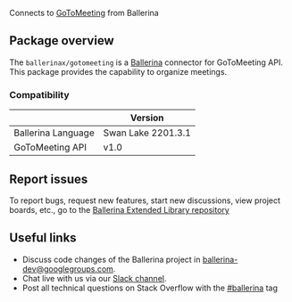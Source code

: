 Connects to [GoToMeeting](https://developer.goto.com/GoToMeetingV1) from Ballerina

## Package overview
The `ballerinax/gotomeeting` is a [Ballerina](https://ballerina.io/) connector for GoToMeeting API.
This package provides the capability to organize meetings.

### Compatibility
|                    | Version         |
|--------------------|-----------------|
| Ballerina Language | Swan Lake 2201.3.1| 
| GoToMeeting API    | v1.0            |

## Report issues
To report bugs, request new features, start new discussions, view project boards, etc., go to the [Ballerina Extended Library repository](https://github.com/ballerina-platform/ballerina-extended-library)

## Useful links
- Discuss code changes of the Ballerina project in [ballerina-dev@googlegroups.com](mailto:ballerina-dev@googlegroups.com).
- Chat live with us via our [Slack channel](https://ballerina.io/community/slack/).
- Post all technical questions on Stack Overflow with the [#ballerina](https://stackoverflow.com/questions/tagged/ballerina) tag
